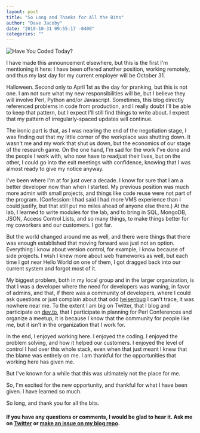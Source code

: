```yaml
---
layout: post
title: "So Long and Thanks for All the Bits"
author: "Dave Jacoby"
date: "2019-10-31 09:55:17 -0400"
categories: ""
---
```


![Have You **Coded** Today?](https://jacoby.github.io/images/have_you_coded_today.jpg)

I have made this announcement elsewhere, but this is the first I'm mentioning it here: I have been offered another position, working remotely, and thus my last day for my current employer will be October 31.

Halloween. Second only to April 1st as the day for pranking, but this is not one. I am not sure what my new responsibilities will be, but I believe they will involve Perl, Python and/or Javascript. Sometimes, this blog directly referenced problems in code from production, and I really doubt I'll be able to keep that pattern, but I expect I'll still find things to write about. I expect that my pattern of irregularly-spaced updates will continue.

The ironic part is that, as I was nearing the end of the negotiation stage, I was finding out that my little corner of the workplace was shutting down. It wasn't me and my work that shut us down, but the economics of our stage of the research game. On the one hand, I'm sad for the work I've done and the people I work with, who now have to readjust their lives, but on the other, I could go into the exit meetings with confidence, knowing that I was almost ready to give my notice anyway.

I've been where I'm at for just over a decade. I know for sure that I am a better developer now than when I started. My previous position was much more admin with small projects, and things like code reuse were not part of the program. (Confession: I had said I had more VMS experience than I could justify, but that still put me miles ahead of anyone else there.) At the lab, I learned to write modules for the lab, and to bring in SQL, MongoDB, JSON, Access Control Lists, and so many things, to make things better for my coworkers and our customers. I got far.

But the world changed around me as well, and there were things that there was enough established that moving forward was just not an option. Everything I know about version control, for example, I know because of side projects. I wish I knew more about web frameworks as well, but each time I got near Hello World on one of them, I got dragged back into our current system and forgot most of it.

My biggest problem, both in my local group and in the larger organization, is that I was a developer where the need for developers was waning, in favor of admins, and that, if there was a community of developers, where I could ask questions or just complain about that odd [heisenbug](https://www.google.com/search?q=heisenbug) I can't trace, it was nowhere near me. To the extent I am big on Twitter, that I blog and participate on [dev.to](https://dev.to/), that I participate in planning for Perl Conferences and organize a meetup, it is because I know that the community for people like me, but it isn't in the organization that I work for.

In the end, I enjoyed working here. I enjoyed the coding. I enjoyed the problem solving, and how it helped our customers. I enjoyed the level of control I had over this whole stack, even when that just meant I knew that the blame was entirely on me. I am thankful for the opportunities that working here has given me.

But I've known for a while that this was ultimately not the place for me.

So, I'm excited for the new opportunity, and thankful for what I have been given. I have learned so much.

So long, and thank you for all the bits.

#### If you have any questions or comments, I would be glad to hear it. Ask me on [Twitter](https://twitter.com/jacobydave) or [make an issue on my blog repo](https://github.com/jacoby/jacoby.github.io).
